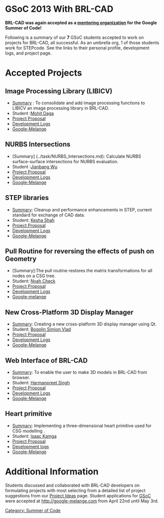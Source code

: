 # GSoC 2013 With BRL-CAD

**BRL-CAD was again accepted as a [mentoring
organization](http://www.google-melange.com/) for the Google Summer of
Code!**

Following is a summary of our **7** GSoC students accepted to work on
projects for BRL-CAD, all successful. As an umbrella org, 1 of those
students work for STEPcode. See the links to their personal profile,
development logs, and project page.

# Accepted Projects

## Image Processing Library (LIBICV)

-   [Summary](../task/Consolidate_image_processing.md) : To
    consolidate and add image processing functions to LIBICV an image
    processing library in BRL-CAD.
-   Student :[Mohit Daga](/wiki/user/Level_zero/index)
-   [Project Proposal](/wiki/user/Level_zero/proposal)
-   [Development Logs](/wiki/user/Level_zero/GSOC13/logs)
-   [Google-Melange](http://www.google-melange.com/gsoc/project/google/gsoc2013/zero_level/15001)

## NURBS Intersections

-   [Summary] (../task/NURBS_Intersections.md): Calculate
    NURBS surface-surface intersections for NURBS evaluation.
-   Student :[Jianbang Wu](/wiki/user/Phoenix)
-   [Project Proposal](/wiki/user/Phoenix/GSoc2013/Proposal)
-   [Development Logs](/wiki/user/Phoenix/GSoc2013/Reports)
-   [Google-Melange](http://www.google-melange.com/gsoc/project/google/gsoc2013/phoenixyjll/40001)

## STEP libraries

-   [Summary](../task/STEP_Libraries.md): Cleanup and
    performance enhancements in STEP, current standard for exchange of
    CAD data.
-   Student: [Kesha Shah](/wiki/user/KeshaSShah/GSoC13)
-   [Project Proposal](/wiki/user/KeshaSShah/GSoC13/Priority2)
-   [Development Logs](/wiki/user/KeshaSShah/GSoC13/Reports)
-   [Google-Melange](http://www.google-melange.com/gsoc/project/google/gsoc2013/keshashah/42001)

## Pull Routine for reversing the effects of push on Geometry

-   \[Summary\]:The pull routine restores the matrix transformations for
    all nodes on a CSG tree.
-   Student: [Nyah Check](/wiki/user/NyahCh3ck20/GSoc2013)
-   [Project Proposal](/wiki/user/NyahCh3ck20/Proposal)
-   [Development Logs](/wiki/user/NyahCh3ck20/GSoc2013/Coding_Report)
-   [Google-melange](https://google-melange.appspot.com/gsoc/proposal/review/google/gsoc2013/ch3ck/1)

## New Cross-Platform 3D Display Manager

-   [Summary](../task/New_Cross-Platform_3D_Display_Manager.md):
    Creating a new cross-platform 3D display manager using Qt.
-   Student: [Bogolin Simion Vlad](/wiki/user/Vladbogolin)
-   [Project Proposal](/wiki/user/Vladbogolin/Proposal/DisplayManager)
-   [Development Logs](/wiki/user/Vladbogolin/GSoC2013/Logs)
-   [Google-Melange](http://www.google-melange.com/gsoc/project/google/gsoc2013/vladbogolin/47001)

## Web Interface of BRL-CAD

-   [Summary](/wiki/user/Harman052/Proposal/WebInterface):
    To enable the user to make 3D models in BRL-CAD from browser.
-   Student: [Harmanpreet Singh](/wiki/user/Harman052)
-   [Project Proposal](/wiki/user/Harman052/Proposal/WebInterface)
-   [Development Logs](/wiki/user/Harman052/GSoc2013/Logs)
-   [Google-Melange](http://www.google-melange.com/gsoc/proposal/review/google/gsoc2013/harman052/15001)

## Heart primitive

-   [Summary](/wiki/user/Izak.md#PROJECT_SUMMARY):
    Implementing a three-dimensional heart primitive used for CSG
    modelling .
-   Student: [Isaac Kamga](/wiki/user/Izak)
-   [Project Proposal](/wiki/user/Izak.md#PROJECT_DESCRIPTION)
-   [Development logs](/wiki/user/Izak/GSOC_2013_logs)
-   [Google-Melange](http://www.google-melange.com/gsoc/project/google/gsoc2013/izak/21001)

# Additional Information

Students discussed and collaborated with BRL-CAD developers on
formulating projects with most selecting from a detailed list of
project suggestions from our [Project Ideas](Project_Ideas.md)
page. Student applications for [GSoC](../Google_Summer_of_Code.md)
were accepted at <http://google-melange.com> from April 22nd until May
3rd.

[Category: Summer of Code](Category:_Summer_of_Code.md)

